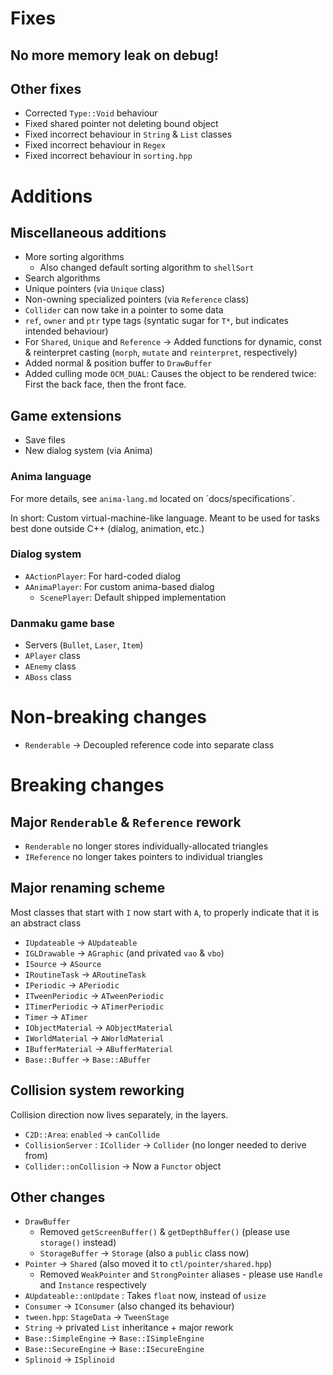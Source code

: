 # Fixes

## No more memory leak on debug!

## Other fixes

- Corrected `Type::Void` behaviour
- Fixed shared pointer not deleting bound object
- Fixed incorrect behaviour in `String` & `List` classes
- Fixed incorrect behaviour in `Regex`
- Fixed incorrect behaviour in `sorting.hpp`

# Additions

## Miscellaneous additions

- More sorting algorithms
	- Also changed default sorting algorithm to `shellSort`
- Search algorithms
- Unique pointers (via `Unique` class)
- Non-owning specialized pointers (via `Reference` class)
- `Collider` can now take in a pointer to some data
- `ref`, `owner` and `ptr` type tags (syntatic sugar for `T*`, but indicates intended behaviour)
- For `Shared`, `Unique` and `Reference` → Added functions for dynamic, const & reinterpret casting (`morph`, `mutate` and `reinterpret`, respectively)
- Added normal & position buffer to `DrawBuffer`
- Added culling mode `OCM_DUAL`: Causes the object to be rendered twice: First the back face, then the front face.

## Game extensions

- Save files
- New dialog system (via Anima)

### Anima language

For more details, see `anima-lang.md` located on ´docs/specifications´.

In short: Custom virtual-machine-like language. Meant to be used for tasks best done outside C++ (dialog, animation, etc.)

### Dialog system

- `AActionPlayer`: For hard-coded dialog
- `AAnimaPlayer`: For custom anima-based dialog
	- `ScenePlayer`: Default shipped implementation

### Danmaku game base

- Servers (`Bullet`, `Laser`, `Item`)
- `APlayer` class
- `AEnemy` class
- `ABoss` class

# Non-breaking changes

- `Renderable` → Decoupled reference code into separate class

# Breaking changes

## Major `Renderable` & `Reference` rework

- `Renderable` no longer stores individually-allocated triangles
- `IReference` no longer takes pointers to individual triangles

## Major renaming scheme

Most classes that start with `I` now start with `A`, to properly indicate that it is an abstract class

- `IUpdateable` → `AUpdateable`
- `IGLDrawable` → `AGraphic` (and privated `vao` & `vbo`)
- `ISource` → `ASource`
- `IRoutineTask` → `ARoutineTask`
- `IPeriodic` → `APeriodic`
- `ITweenPeriodic` → `ATweenPeriodic`
- `ITimerPeriodic` → `ATimerPeriodic`
- `Timer` → `ATimer`
- `IObjectMaterial` → `AObjectMaterial`
- `IWorldMaterial` → `AWorldMaterial`
- `IBufferMaterial` → `ABufferMaterial`
- `Base::Buffer` → `Base::ABuffer`

## Collision system reworking

Collision direction now lives separately, in the layers.

- `C2D::Area`: `enabled` → `canCollide`
- `CollisionServer` : `ICollider` → `Collider` (no longer needed to derive from)
- `Collider::onCollision` → Now a `Functor` object

## Other changes

- `DrawBuffer`
	- Removed `getScreenBuffer()` & `getDepthBuffer()` (please use `storage()` instead)
	- `StorageBuffer` → `Storage` (also a `public` class now)
- `Pointer` → `Shared` (also moved it to `ctl/pointer/shared.hpp`)
	- Removed `WeakPointer` and `StrongPointer` aliases - please use `Handle` and `Instance` respectively
- `AUpdateable::onUpdate` : Takes `float` now, instead of `usize`
- `Consumer` → `IConsumer` (also changed its behaviour)
- `tween.hpp`: `StageData` → `TweenStage`
- `String` → privated `List` inheritance + major rework
- `Base::SimpleEngine` → `Base::ISimpleEngine`
- `Base::SecureEngine` → `Base::ISecureEngine`
- `Splinoid` → `ISplinoid`